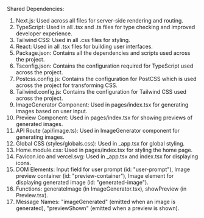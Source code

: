 Shared Dependencies:

1. Next.js: Used across all files for server-side rendering and routing.
2. TypeScript: Used in all .tsx and .ts files for type checking and improved developer experience.
3. Tailwind CSS: Used in all .css files for styling.
4. React: Used in all .tsx files for building user interfaces.
5. Package.json: Contains all the dependencies and scripts used across the project.
6. Tsconfig.json: Contains the configuration required for TypeScript used across the project.
7. Postcss.config.js: Contains the configuration for PostCSS which is used across the project for transforming CSS.
8. Tailwind.config.js: Contains the configuration for Tailwind CSS used across the project.
9. ImageGenerator Component: Used in pages/index.tsx for generating images based on user input.
10. Preview Component: Used in pages/index.tsx for showing previews of generated images.
11. API Route (api/image.ts): Used in ImageGenerator component for generating images.
12. Global CSS (styles/globals.css): Used in _app.tsx for global styling.
13. Home.module.css: Used in pages/index.tsx for styling the home page.
14. Favicon.ico and vercel.svg: Used in _app.tsx and index.tsx for displaying icons.
15. DOM Elements: Input field for user prompt (id: "user-prompt"), Image preview container (id: "preview-container"), Image element for displaying generated image (id: "generated-image").
16. Functions: generateImage (in ImageGenerator.tsx), showPreview (in Preview.tsx).
17. Message Names: "imageGenerated" (emitted when an image is generated), "previewShown" (emitted when a preview is shown).